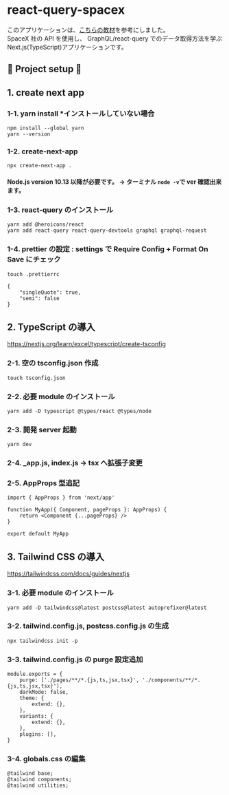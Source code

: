 # react-query-spacex

このアプリケーションは、<a href="https://www.udemy.com/course/hasura-nextjs-firebase-hasuragraphql-web/">こちらの教材</a>を参考にしました。<br>
SpaceX 社の API を使用し、 GraphQL/react-query でのデータ取得方法を学ぶ Next.js(TypeScript)アプリケーションです。

## 🌟 Project setup 🚀

## 1. create next app

### 1-1. yarn install \*インストールしていない場合

    npm install --global yarn
    yarn --version

### 1-2. create-next-app

    npx create-next-app .

#### Node.js version 10.13 以降が必要です。 -> ターミナル `node -v`で ver 確認出来ます。

### 1-3. react-query のインストール

    yarn add @heroicons/react
    yarn add react-query react-query-devtools graphql graphql-request

### 1-4. prettier の設定 : settings で Require Config + Format On Save にチェック

    touch .prettierrc

```
{
    "singleQuote": true,
    "semi": false
}
```

## 2. TypeScript の導入

https://nextjs.org/learn/excel/typescript/create-tsconfig

### 2-1. 空の tsconfig.json 作成

    touch tsconfig.json

### 2-2. 必要 module のインストール

    yarn add -D typescript @types/react @types/node

### 2-3. 開発 server 起動

    yarn dev

### 2-4. \_app.js, index.js -> tsx へ拡張子変更

### 2-5. AppProps 型追記

```
import { AppProps } from 'next/app'

function MyApp({ Component, pageProps }: AppProps) {
    return <Component {...pageProps} />
}

export default MyApp
```

## 3. Tailwind CSS の導入

https://tailwindcss.com/docs/guides/nextjs

### 3-1. 必要 module のインストール

    yarn add -D tailwindcss@latest postcss@latest autoprefixer@latest

### 3-2. tailwind.config.js, postcss.config.js の生成

    npx tailwindcss init -p

### 3-3. tailwind.config.js の purge 設定追加

```
module.exports = {
    purge: ['./pages/**/*.{js,ts,jsx,tsx}', './components/**/*.{js,ts,jsx,tsx}'],
    darkMode: false,
    theme: {
        extend: {},
    },
    variants: {
        extend: {},
    },
    plugins: [],
}
```

### 3-4. globals.css の編集

```
@tailwind base;
@tailwind components;
@tailwind utilities;
```
